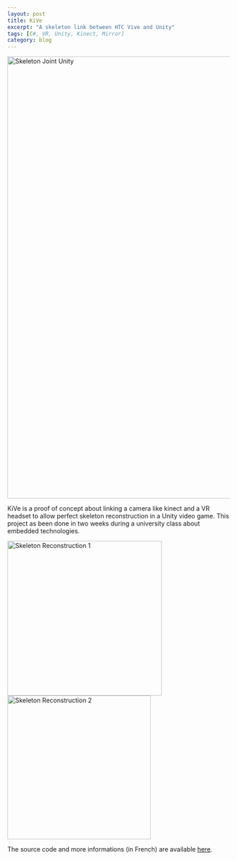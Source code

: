 ```yaml
---
layout: post
title: KiVe
excerpt: "A skeleton link between HTC Vive and Unity"
tags: [C#, VR, Unity, Kinect, Mirror]
category: blog
---
```


<img src="/RobinDonnay/images/Kive/GetJoint.png" alt="Skeleton Joint Unity" width="1000" />

KiVe is a proof of concept about linking a camera like kinect and a VR headset to allow perfect skeleton reconstruction in a Unity video game.
This project as been done in two weeks during a university class about embedded technologies.   

<img src="/RobinDonnay/images/Kive/Reconstruction1.png" alt="Skeleton Reconstruction 1" width="350" /> <img src="/RobinDonnay/images/Kive/Reconstruction2.png" alt="Skeleton Reconstruction 2" width="325" />

The source code and more informations (in French) are available [here](https://github.com/Aros69/Kive). 